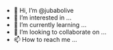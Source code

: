 - 👋 Hi, I’m @jubabolive
- 👀 I’m interested in ...
- 🌱 I’m currently learning ...
- 💞️ I’m looking to collaborate on ...
- 📫 How to reach me ...

<!---
jubabolive/jubabolive is a ✨ special ✨ repository because its `README.md` (this file) appears on your GitHub profile.
You can click the Preview link to take a look at your changes.
--->
